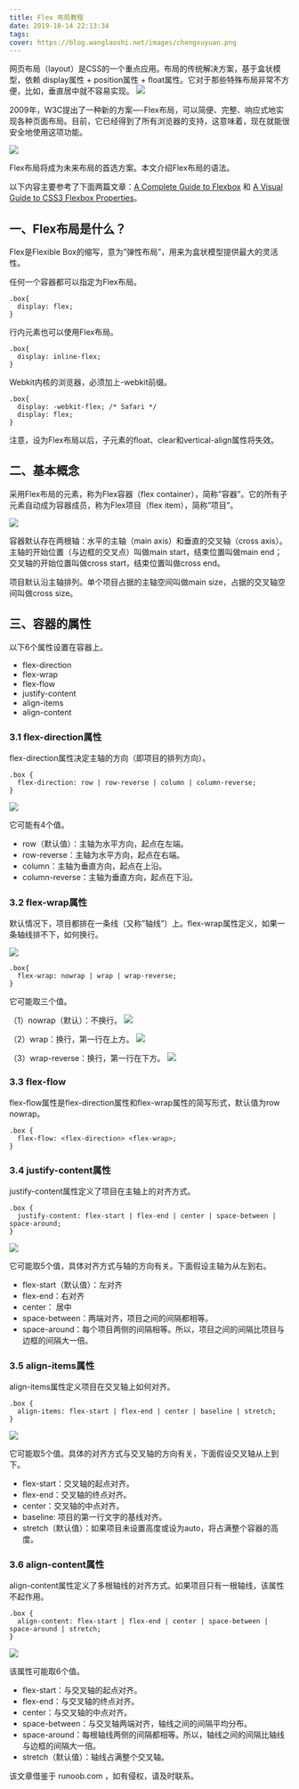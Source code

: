 ```yaml
---
title: Flex 布局教程
date: 2019-10-14 22:13:34
tags:
cover: https://blog.wanglaoshi.net/images/chengxuyuan.png
---
```

网页布局（layout）是CSS的一个重点应用。布局的传统解决方案，基于盒状模型，依赖 display属性 + position属性 + float属性。它对于那些特殊布局非常不方便，比如，垂直居中就不容易实现。 
![](https://blog.wanglaoshi.net/images/flex-1.png)

2009年，W3C提出了一种新的方案—-Flex布局，可以简便、完整、响应式地实现各种页面布局。目前，它已经得到了所有浏览器的支持，这意味着，现在就能很安全地使用这项功能。

![](https://blog.wanglaoshi.net/images/flex-3.jpg)

Flex布局将成为未来布局的首选方案。本文介绍Flex布局的语法。

以下内容主要参考了下面两篇文章：[A Complete Guide to Flexbox](https://css-tricks.com/snippets/css/a-guide-to-flexbox/) 和 [A Visual Guide to CSS3 Flexbox Properties](https://scotch.io/tutorials/a-visual-guide-to-css3-flexbox-properties)。

 ## 一、Flex布局是什么？

Flex是Flexible Box的缩写，意为”弹性布局”，用来为盒状模型提供最大的灵活性。

任何一个容器都可以指定为Flex布局。

```
.box{
  display: flex;
}
```
行内元素也可以使用Flex布局。
```
.box{
  display: inline-flex;
}
```
Webkit内核的浏览器，必须加上-webkit前缀。
```
.box{
  display: -webkit-flex; /* Safari */
  display: flex;
}
```

注意，设为Flex布局以后，子元素的float、clear和vertical-align属性将失效。

## 二、基本概念

采用Flex布局的元素，称为Flex容器（flex container），简称”容器”。它的所有子元素自动成为容器成员，称为Flex项目（flex item），简称”项目”。

![](https://blog.wanglaoshi.net/images/flex-2.png)

容器默认存在两根轴：水平的主轴（main axis）和垂直的交叉轴（cross axis）。主轴的开始位置（与边框的交叉点）叫做main start，结束位置叫做main end；交叉轴的开始位置叫做cross start，结束位置叫做cross end。

项目默认沿主轴排列。单个项目占据的主轴空间叫做main size，占据的交叉轴空间叫做cross size。

## 三、容器的属性

以下6个属性设置在容器上。

+ flex-direction
+ flex-wrap
+ flex-flow
+ justify-content
+ align-items
+ align-content
  
### 3.1 flex-direction属性

flex-direction属性决定主轴的方向（即项目的排列方向）。

```
.box {
  flex-direction: row | row-reverse | column | column-reverse;
}
```

![](https://blog.wanglaoshi.net/images/flex-4.png)

它可能有4个值。

+ row（默认值）：主轴为水平方向，起点在左端。
+ row-reverse：主轴为水平方向，起点在右端。
+ column：主轴为垂直方向，起点在上沿。
+ column-reverse：主轴为垂直方向，起点在下沿。

### 3.2 flex-wrap属性

默认情况下，项目都排在一条线（又称”轴线”）上。flex-wrap属性定义，如果一条轴线排不下，如何换行。

![](https://blog.wanglaoshi.net/images/flex-5.png)

```
.box{
  flex-wrap: nowrap | wrap | wrap-reverse;
}
```

它可能取三个值。

（1）nowrap（默认）：不换行。
![](https://blog.wanglaoshi.net/images/flex-6.png)

（2）wrap：换行，第一行在上方。
![](https://blog.wanglaoshi.net/images/flex-7.jpg)

（3）wrap-reverse：换行，第一行在下方。
![](https://blog.wanglaoshi.net/images/flex-8.jpg)

### 3.3 flex-flow

flex-flow属性是flex-direction属性和flex-wrap属性的简写形式，默认值为row nowrap。

```
.box {
  flex-flow: <flex-direction> <flex-wrap>;
}
```
### 3.4 justify-content属性

justify-content属性定义了项目在主轴上的对齐方式。

```
.box {
  justify-content: flex-start | flex-end | center | space-between | space-around;
}
```
![](https://blog.wanglaoshi.net/images/flex-9.png)

它可能取5个值，具体对齐方式与轴的方向有关。下面假设主轴为从左到右。

+ flex-start（默认值）：左对齐
+ flex-end：右对齐
+ center： 居中
+ space-between：两端对齐，项目之间的间隔都相等。
+ space-around：每个项目两侧的间隔相等。所以，项目之间的间隔比项目与边框的间隔大一倍。

### 3.5 align-items属性

align-items属性定义项目在交叉轴上如何对齐。

```
.box {
  align-items: flex-start | flex-end | center | baseline | stretch;
}
```

![](https://blog.wanglaoshi.net/images/flex-10.png)

它可能取5个值。具体的对齐方式与交叉轴的方向有关，下面假设交叉轴从上到下。

+ flex-start：交叉轴的起点对齐。
+ flex-end：交叉轴的终点对齐。
+ center：交叉轴的中点对齐。
+ baseline: 项目的第一行文字的基线对齐。
+ stretch（默认值）：如果项目未设置高度或设为auto，将占满整个容器的高度。


### 3.6 align-content属性

align-content属性定义了多根轴线的对齐方式。如果项目只有一根轴线，该属性不起作用。

```
.box {
  align-content: flex-start | flex-end | center | space-between | space-around | stretch;
}
```

![](https://blog.wanglaoshi.net/images/flex-11.png)

该属性可能取6个值。

+ flex-start：与交叉轴的起点对齐。
+ flex-end：与交叉轴的终点对齐。
+ center：与交叉轴的中点对齐。
+ space-between：与交叉轴两端对齐，轴线之间的间隔平均分布。
+ space-around：每根轴线两侧的间隔都相等。所以，轴线之间的间隔比轴线与边框的间隔大一倍。
+ stretch（默认值）：轴线占满整个交叉轴。

该文章借鉴于 runoob.com ，如有侵权，请及时联系。
